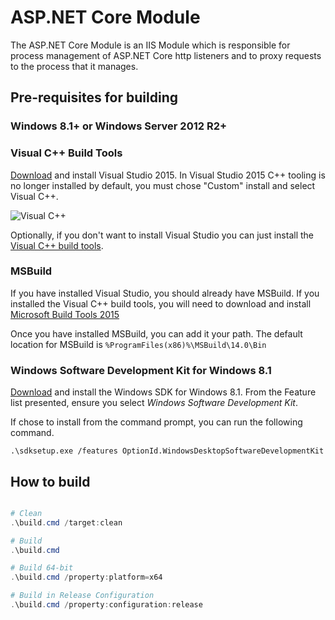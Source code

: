 # ASP.NET Core Module

The ASP.NET Core Module is an IIS Module which is responsible for process
management of ASP.NET Core http listeners and to proxy requests to the process
that it manages.

## Pre-requisites for building

### Windows 8.1+ or Windows Server 2012 R2+

### Visual C++ Build Tools

[Download](http://download.microsoft.com/download/D/2/3/D23F4D0F-BA2D-4600-8725-6CCECEA05196/vs_community_ENU.exe)
and install Visual Studio 2015. In Visual Studio 2015 C++ tooling is no longer
installed by default, you must chose "Custom" install and select Visual C++.

![Visual C++](https://cloud.githubusercontent.com/assets/4734691/18014419/b06e589a-6b77-11e6-9393-4eed32186ca3.png)

Optionally, if you don't want to install Visual Studio you can just install the
[Visual C++ build tools](http://landinghub.visualstudio.com/visual-cpp-build-tools).

### MSBuild

If you have installed Visual Studio, you should already have MSBuild. If you
installed the Visual C++ build tools, you will need to download and install
[Microsoft Build Tools 2015](https://www.microsoft.com/en-us/download/details.aspx?id=48159)

Once you have installed MSBuild, you can add it your path. The default location
for MSBuild is `%ProgramFiles(x86)%\MSBuild\14.0\Bin`

### Windows Software Development Kit for Windows 8.1

[Download](http://download.microsoft.com/download/B/0/C/B0C80BA3-8AD6-4958-810B-6882485230B5/standalonesdk/sdksetup.exe)
and install the Windows SDK for Windows 8.1. From the Feature list presented,
ensure you select *Windows Software Development Kit*.

If chose to install from the command prompt, you can run the following command.
````
.\sdksetup.exe /features OptionId.WindowsDesktopSoftwareDevelopmentKit
````

## How to build


```powershell

# Clean
.\build.cmd /target:clean

# Build
.\build.cmd

# Build 64-bit
.\build.cmd /property:platform=x64

# Build in Release Configuration
.\build.cmd /property:configuration:release
```